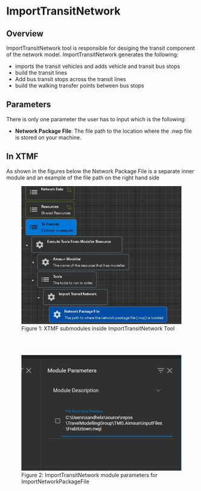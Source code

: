 
# ImportTransitNetwork

## Overview 

ImportTransitNetwork tool is responsible for desiging the transit component of the network model.
ImportTransitNetwork generates the following: 
* imports the transit vehicles and adds vehicle and transit bus stops 
* build the transit lines 
* Add bus transit stops across the transit lines
* build the walking transfer points between bus stops



## Parameters

There is only one parameter the user has to input which is the following:
* **Network Package File**: The file path to the location where the .nwp file is stored on your machine. 


## In XTMF

As shown in the figures below the Network Package File is a separate inner module and an example of the file path on the right hand side

<figure>
    <img src="images/ImportTransitNetworkSubModules.jpg"
         alt="ImportTransitNetwork SubModules">
    <figcaption>Figure 1: XTMF submodules inside ImportTransitNetwork Tool</figcaption>
</figure>

<br>
</br>

<figure>
    <img src="images/ImportTransitNetworkModuleParameters.jpg"
         alt="ImportTransitNetwork Module Input Parameters">
    <figcaption>Figure 2: ImportTransitNetwork module parameters for ImportNetworkPackageFile</figcaption>
</figure>